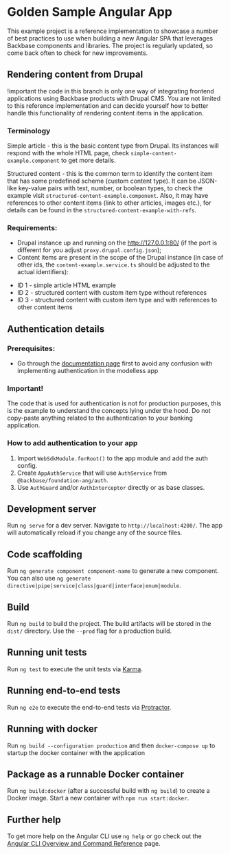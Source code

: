# Golden Sample Angular App

This example project is a reference implementation to showcase a number of best practices to use when building a new Angular SPA that leverages Backbase components and libraries. The project is regularly updated, so come back often to check for new improvements.

## Rendering content from Drupal

!important the code in this branch is only one way of integrating frontend applications using Backbase products with Drupal CMS. You are not limited to this reference implementation and can decide yourself how to better handle this functionality of rendering content items in the application.

### Terminology

Simple article - this is the basic content type from Drupal. Its instances will respond with the whole HTML page, check `simple-content-example.component` to get more details.

Structured content - this is the common term to identify the content item that has some predefined scheme (custom content type). It can be JSON-like key-value pairs with text, number, or boolean types, to check the example visit `structured-content-example.component`. Also, it may have references to other content items (link to other articles, images etc.), for details can be found in the `structured-content-example-with-refs`.

### Requirements:

- Drupal instance up and running on the http://127.0.0.1:80/ (if the port is different for you adjust `proxy.drupal.config.json`);
- Content items are present in the scope of the Drupal instance (in case of other ids, the `content-example.service.ts` should be adjusted to the actual identifiers):
* ID 1 - simple article HTML example 
* ID 2 - structured content with custom item type without references
* ID 3 - structured content with custom item type and with references to other content items

## Authentication details

### Prerequisites:
- Go through the [documentation page](https://community.backbase.com/documentation/foundation_angular/latest/authenticate_users) first to avoid any confusion with implementing authentication in the modelless app 

### Important!

The code that is used for authentication is not for production purposes, this is the example to understand the concepts lying under the hood.
Do not copy-paste anything related to the authentication to your banking application.

### How to add authentication to your app

1. Import `WebSdkModule.forRoot()` to the app module and add the auth config.
2. Create `AppAuthService` that will use `AuthService` from `@backbase/foundation-ang/auth`.
3. Use `AuthGuard` and/or `AuthInterceptor` directly or as base classes.

## Development server

Run `ng serve` for a dev server. Navigate to `http://localhost:4200/`. The app will automatically reload if you change any of the source files.

## Code scaffolding

Run `ng generate component component-name` to generate a new component. You can also use `ng generate directive|pipe|service|class|guard|interface|enum|module`.

## Build

Run `ng build` to build the project. The build artifacts will be stored in the `dist/` directory. Use the `--prod` flag for a production build.

## Running unit tests

Run `ng test` to execute the unit tests via [Karma](https://karma-runner.github.io).

## Running end-to-end tests

Run `ng e2e` to execute the end-to-end tests via [Protractor](http://www.protractortest.org/).

## Running with docker

Run `ng build --configuration production` and then `docker-compose up` to startup the docker container with the application

## Package as a runnable Docker container

Run `ng build:docker` (after a successful build with `ng build`) to create a Docker image. Start a new container with `npm run start:docker`.

## Further help

To get more help on the Angular CLI use `ng help` or go check out the [Angular CLI Overview and Command Reference](https://angular.io/cli) page.

